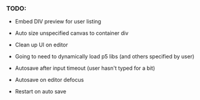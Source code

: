 

### TODO:

+ Embed DIV preview for user listing

+ Auto size unspecified canvas to container div
+ Clean up UI on editor

+ Going to need to dynamically load p5 libs (and others specified by user)

+ Autosave after input timeout (user hasn't typed for a bit)
+ Autosave on editor defocus
+ Restart on auto save
